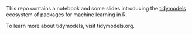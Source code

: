 This repo contains a notebook and some slides introducing the [tidymodels](https://tidymodels.org) ecosystem of packages for machine learning in R.

To learn more about tidymodels, visit tidymodels.org.
